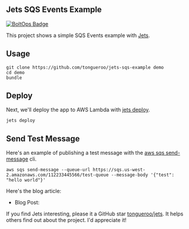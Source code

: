 ## Jets SQS Events Example

[![BoltOps Badge](https://img.boltops.com/boltops/badges/boltops-badge.png)](https://www.boltops.com)

This project shows a simple SQS Events example with [Jets](http://rubyonjets.com/).

## Usage

    git clone https://github.com/tongueroo/jets-sqs-example demo
    cd demo
    bundle

## Deploy

Next, we'll deploy the app to AWS Lambda with [jets deploy](http://rubyonjets.com/reference/jets-deploy/).

    jets deploy

## Send Test Message

Here's an example of publishing a test message with the [aws sqs send-message](https://docs.aws.amazon.com/cli/latest/reference/sqs/send-message.html) cli.

    aws sqs send-message --queue-url https://sqs.us-west-2.amazonaws.com/112233445566/test-queue --message-body '{"test": "hello world"}'


Here's the blog article:

* Blog Post: []()

If you find Jets interesting, please it a GitHub star [tongueroo/jets](https://github.com/tongueroo/jets). It helps others find out about the project.  I'd appreciate it!
